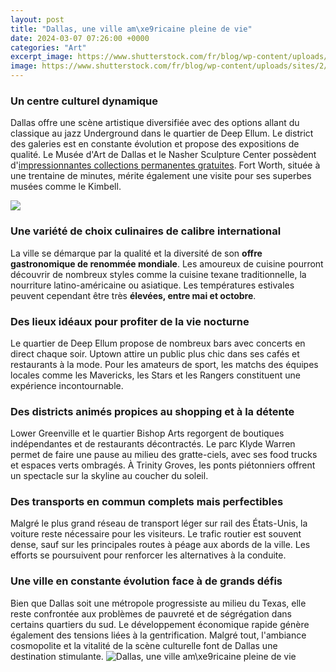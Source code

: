 ```yaml
---
layout: post
title: "Dallas, une ville am\xe9ricaine pleine de vie"
date: 2024-03-07 07:26:00 +0000
categories: "Art"
excerpt_image: https://www.shutterstock.com/fr/blog/wp-content/uploads/sites/2/2017/01/shutterstock_242966392.jpg
image: https://www.shutterstock.com/fr/blog/wp-content/uploads/sites/2/2017/01/shutterstock_242966392.jpg
---
```


### Un centre culturel dynamique
Dallas offre une scène artistique diversifiée avec des options allant du classique au jazz Underground dans le quartier de Deep Ellum. Le district des galeries est en constante évolution et propose des expositions de qualité. Le Musée d'Art de Dallas et le Nasher Sculpture Center possèdent d'[impressionnantes collections permanentes gratuites](https://jnewshub.github.io/2023-10-25-do-you-really-need-to-speak-english-to-travel-asia/). Fort Worth, située à une trentaine de minutes, mérite également une visite pour ses superbes musées comme le Kimbell. 

![](https://images.sudouest.fr/2017/04/10/58ebb62366a4bd87511d1228/golden/les-habitants-ont-ete.jpg)
### Une variété de choix culinaires de calibre international
La ville se démarque par la qualité et la diversité de son **offre gastronomique de renommée mondiale**. Les amoureux de cuisine pourront découvrir de nombreux styles comme la cuisine texane traditionnelle, la nourriture latino-américaine ou asiatique. Les températures estivales peuvent cependant être très **élevées, entre mai et octobre**. 
### Des lieux idéaux pour profiter de la vie nocturne
Le quartier de Deep Ellum propose de nombreux bars avec concerts en direct chaque soir. Uptown attire un public plus chic dans ses cafés et restaurants à la mode. Pour les amateurs de sport, les matchs des équipes locales comme les Mavericks, les Stars et les Rangers constituent une expérience incontournable. 
### Des districts animés propices au shopping et à la détente
Lower Greenville et le quartier Bishop Arts regorgent de boutiques indépendantes et de restaurants décontractés. Le parc Klyde Warren permet de faire une pause au milieu des gratte-ciels, avec ses food trucks et espaces verts ombragés. À Trinity Groves, les ponts piétonniers offrent un spectacle sur la skyline au coucher du soleil.
### Des transports en commun complets mais perfectibles
Malgré le plus grand réseau de transport léger sur rail des États-Unis, la voiture reste nécessaire pour les visiteurs. Le trafic routier est souvent dense, sauf sur les principales routes à péage aux abords de la ville. Les efforts se poursuivent pour renforcer les alternatives à la conduite.
### Une ville en constante évolution face à de grands défis
Bien que Dallas soit une métropole progressiste au milieu du Texas, elle reste confrontée aux problèmes de pauvreté et de ségrégation dans certains quartiers du sud. Le développement économique rapide génère également des tensions liées à la gentrification. Malgré tout, l'ambiance cosmopolite et la vitalité de la scène culturelle font de Dallas une destination stimulante.
![Dallas, une ville am\xe9ricaine pleine de vie](https://www.shutterstock.com/fr/blog/wp-content/uploads/sites/2/2017/01/shutterstock_242966392.jpg)